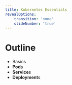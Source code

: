 ```yaml
---
title: Kubernetes Essentials
revealOptions:
    transition: 'none'
    slideNumber: 'true'
---
```


# Outline

* Basics
* **Pod**s
* **Service**s
* **Deployment**s
